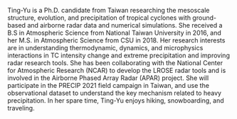 Ting-Yu is a Ph.D. candidate from Taiwan researching the mesoscale structure, evolution, and precipitation of tropical cyclones with ground-based and airborne radar data and numerical simulations. She received a B.S in Atmospheric Science from National Taiwan University in 2016, and her M.S. in Atmospheric Science from CSU in 2018. Her research interests are in understanding thermodynamic, dynamics, and microphysics interactions in TC intensity change and extreme precipitation and improving radar research tools. She has been collaborating with the National Center for Atmospheric Research (NCAR) to develop the LROSE radar tools and is involved in the Airborne Phased Array Radar (APAR) project. She will participate in the PRECIP 2021 field campaign in Taiwan, and use the observational dataset to understand the key mechanism related to heavy precipitation. In her spare time, Ting-Yu enjoys hiking, snowboarding, and traveling. 
